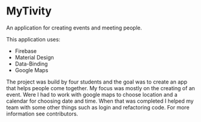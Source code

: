 # MyTivity
An application for creating events and meeting people.

This application uses:
* Firebase
* Material Design
* Data-Binding
* Google Maps

The project was build by four students and the goal was to create an app that helps people come together.
My focus was mostly on the creating of an event. Were I had to work with google maps to choose location and a calendar for
choosing date and time. When that was completed I helped my team with some other things such as login and refactoring code.
For more information see contributors.
